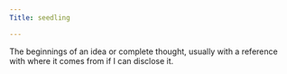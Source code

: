 ```yaml
---
Title: seedling

---
```


The beginnings of an idea or complete thought, usually with a reference with where it comes from if I can disclose it.